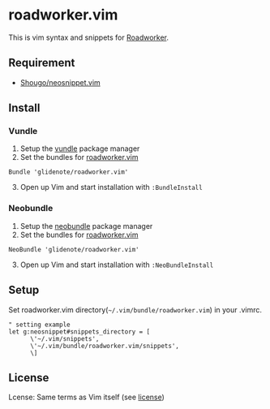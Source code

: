 # roadworker.vim

This is vim syntax and snippets for [Roadworker](https://bitbucket.org/winebarrel/roadworker).

## Requirement

 * [Shougo/neosnippet.vim](https://github.com/Shougo/neosnippet.vim)

## Install

### Vundle

1. Setup the [vundle](https://github.com/gmarik/vundle) package manager
2. Set the bundles for [roadworker.vim](https://github.com/glidenote/roadworker.vim)

``` vim
Bundle 'glidenote/roadworker.vim'
```

3. Open up Vim and start installation with `:BundleInstall`

### Neobundle

1. Setup the [neobundle](https://github.com/Shougo/neobundle.vim) package manager
2. Set the bundles for [roadworker.vim](https://github.com/glidenote/roadworker.vim)

``` vim
NeoBundle 'glidenote/roadworker.vim'
```

3. Open up Vim and start installation with `:NeoBundleInstall`

## Setup

Set roadworker.vim directory(`~/.vim/bundle/roadworker.vim`) in your .vimrc.


``` vim 
" setting example
let g:neosnippet#snippets_directory = [
      \'~/.vim/snippets',
      \'~/.vim/bundle/roadworker.vim/snippets',
      \]
```

## License

Lcense: Same terms as Vim itself (see [license](http://vimdoc.sourceforge.net/htmldoc/uganda.html#license))
